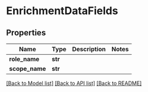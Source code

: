 # EnrichmentDataFields

## Properties
Name | Type | Description | Notes
------------ | ------------- | ------------- | -------------
**role_name** | **str** |  | 
**scope_name** | **str** |  | 

[[Back to Model list]](../README.md#documentation-for-models) [[Back to API list]](../README.md#documentation-for-api-endpoints) [[Back to README]](../README.md)

